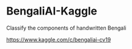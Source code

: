 # BengaliAI-Kaggle

Classify the components of handwritten Bengali

https://www.kaggle.com/c/bengaliai-cv19
